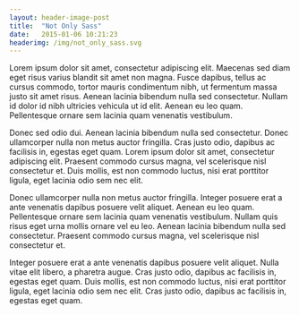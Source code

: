 ```yaml
---
layout: header-image-post
title:  "Not Only Sass"
date:   2015-01-06 10:21:23
headerimg: /img/not_only_sass.svg
---
```

Lorem ipsum dolor sit amet, consectetur adipiscing elit. Maecenas sed diam eget risus varius blandit sit amet non magna. Fusce dapibus, tellus ac cursus commodo, tortor mauris condimentum nibh, ut fermentum massa justo sit amet risus. Aenean lacinia bibendum nulla sed consectetur. Nullam id dolor id nibh ultricies vehicula ut id elit. Aenean eu leo quam. Pellentesque ornare sem lacinia quam venenatis vestibulum.

Donec sed odio dui. Aenean lacinia bibendum nulla sed consectetur. Donec ullamcorper nulla non metus auctor fringilla. Cras justo odio, dapibus ac facilisis in, egestas eget quam. Lorem ipsum dolor sit amet, consectetur adipiscing elit. Praesent commodo cursus magna, vel scelerisque nisl consectetur et. Duis mollis, est non commodo luctus, nisi erat porttitor ligula, eget lacinia odio sem nec elit.

Donec ullamcorper nulla non metus auctor fringilla. Integer posuere erat a ante venenatis dapibus posuere velit aliquet. Aenean eu leo quam. Pellentesque ornare sem lacinia quam venenatis vestibulum. Nullam quis risus eget urna mollis ornare vel eu leo. Aenean lacinia bibendum nulla sed consectetur. Praesent commodo cursus magna, vel scelerisque nisl consectetur et.

Integer posuere erat a ante venenatis dapibus posuere velit aliquet. Nulla vitae elit libero, a pharetra augue. Cras justo odio, dapibus ac facilisis in, egestas eget quam. Duis mollis, est non commodo luctus, nisi erat porttitor ligula, eget lacinia odio sem nec elit. Cras justo odio, dapibus ac facilisis in, egestas eget quam.
